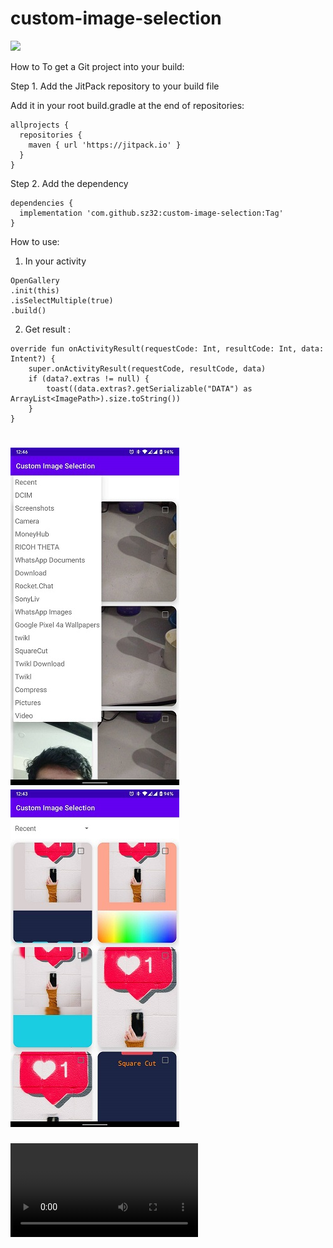 # custom-image-selection


[![](https://jitpack.io/v/sz32/custom-image-selection.svg)](https://jitpack.io/#sz32/custom-image-selection)

How to
To get a Git project into your build:


Step 1. Add the JitPack repository to your build file 

Add it in your root build.gradle at the end of repositories:

```
allprojects {
  repositories {
    maven { url 'https://jitpack.io' }
  }
}
```

Step 2. Add the dependency

```
dependencies {
  implementation 'com.github.sz32:custom-image-selection:Tag'
}
```

How to use:

1. In your activity 
```
OpenGallery
.init(this)
.isSelectMultiple(true)
.build()
```
2. Get result :

```
override fun onActivityResult(requestCode: Int, resultCode: Int, data: Intent?) {
    super.onActivityResult(requestCode, resultCode, data)
    if (data?.extras != null) {
        toast((data.extras?.getSerializable("DATA") as ArrayList<ImagePath>).size.toString())
    }
}
```
# ![](assets/preview1.jpg) ![](assets/preview2.jpg)

![](assets/video.mp4)
